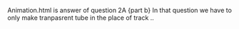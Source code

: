 Animation.html is answer of question 2A {part b}
  In that question we have to only make tranpasrent tube in the place of track ..
